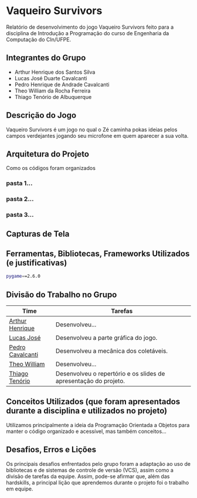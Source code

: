 # Vaqueiro Survivors

Relatório de desenvolvimento do jogo Vaqueiro Survivors feito para a disciplina de Introdução a Programação do curso de Engenharia da Computação do CIn/UFPE.

## Integrantes do Grupo

- Arthur Henrique dos Santos Silva
- Lucas José Duarte Cavalcanti
- Pedro Henrique de Andrade Cavalcanti
- Theo William da Rocha Ferreira
- Thiago Tenório de Albuquerque

## Descrição do Jogo

Vaqueiro Survivors é um jogo no qual o Zé caminha pokas ideias pelos campos verdejantes jogando seu microfone em quem aparecer a sua volta.

## Arquitetura do Projeto

 Como os códigos foram organizados

### pasta 1...
### pasta 2...
### pasta 3...


## Capturas de Tela


## Ferramentas, Bibliotecas, Frameworks Utilizados (e justificativas)

```bash
pygame==2.6.0
```

## Divisão do Trabalho no Grupo

| Time                                                  | Tarefas                                                                                  |
| ----------------------------------------------------- | --------------------------------------------------------------------------------------   |
| [Arthur Henrique](https://github.com/Alpalone/)       | Desenvolveu...                                                                           |
| [Lucas José](https://github.com//)                    | Desenvolveu a parte gráfica do jogo.                                                     |
| [Pedro Cavalcanti](https://github.com/Cavuca5529/)    | Desenvolveu a mecânica dos coletáveis.                                                   |
| [Theo William](https://github.com//)                  | Desenvolveu...                                                                           |
| [Thiago Tenório](https://github.com/Tenorio05/)       | Desenvolveu o repertório e os slides de apresentação do projeto.                         |

## Conceitos Utilizados (que foram apresentados durante a disciplina e utilizados no projeto)

Utilizamos principalmente a ideia da Programação Orientada a Objetos para manter o código organizado e acessível, mas também conceitos...

## Desafios, Erros e Lições

Os principais desafios enfrentados pelo grupo foram a adaptação ao uso de bibliotecas e de sistemas de controle de versão (VCS), assim como a divisão de tarefas da equipe. Assim, pode-se afirmar que, além das hardskills, a principal lição que aprendemos durante o projeto foi o trabalho em equipe.

